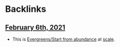 
# Backlinks
## [February 6th, 2021](<February 6th, 2021.md>)
- This is [Evergreens/Start from abundance](<Evergreens/Start from abundance.md>) at [scale](<scale.md>).

